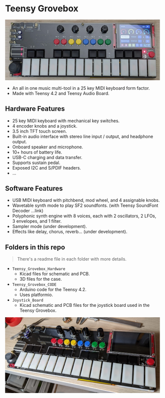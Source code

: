 # Teensy Grovebox
<img src=./images/front_photo.jpg width = 800/>

- An all in one music multi-tool in  a 25 key MIDI keyboard form factor.
- Made with Teensy 4.2 and Teensy Audio Board.
## Hardware Features
- 25 key MIDI keyboard with mechanical key switches.
- 4 encoder knobs and a joystick.
- 3.5 inch TFT touch screen.
- Built-in audio interface with stereo line input / output, and headphone output.
- Onboard speaker and microphone.
- 10+ hours of battery life.
- USB-C charging and data transfer.
- Supports sustain pedal.
- Exposed I2C and S/PDIF headers.
- ...

## Software Features
- USB MIDI keyboard with pitchbend, mod wheel, and 4 assignable knobs.
- Wavetable synth mode to play SF2 soundfonts. (with Teensy SoundFont Decoder ...link)
- Polyphonic synth engine with 8 voices, each with 2 oscillators, 2 LFOs, 3 envelopes, and 1 filter.
- Sampler mode (under development).
- Effects like delay, chorus, reverb... (under development).

## Folders in this repo
> There's a readme file in each folder with more details.
- `Teensy_Grovebox_Hardware`
    - Kicad files for schematic and PCB. 
    - 3D files for the case.
- `Teensy_Grovebox_CODE`
    - Arduino code for the Teensy 4.2.
    - Uses platformio.
- `Joystick_Board`
    - Kicad schematic and PCB files for the joystick board used in the Teensy Grovebox.

<img src=./images/front_hardware_photo.jpg width=800>